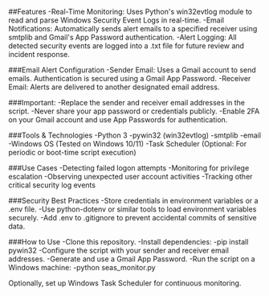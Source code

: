 ##Features
-Real-Time Monitoring: Uses Python's win32evtlog module to read and parse Windows Security Event Logs in real-time.
-Email Notifications: Automatically sends alert emails to a specified receiver using smtplib and Gmail's App Password authentication.
-Alert Logging: All detected security events are logged into a .txt file for future review and incident response.

###Email Alert Configuration
-Sender Email: Uses a Gmail account to send emails. Authentication is secured using a Gmail App Password.
-Receiver Email: Alerts are delivered to another designated email address.

###Important:
-Replace the sender and receiver email addresses in the script.
-Never share your app password or credentials publicly.
-Enable 2FA on your Gmail account and use App Passwords for authentication.

###Tools & Technologies
-Python 3
-pywin32 (win32evtlog)
-smtplib
-email
-Windows OS (Tested on Windows 10/11)
-Task Scheduler (Optional: For periodic or boot-time script execution)

###Use Cases
-Detecting failed logon attempts
-Monitoring for privilege escalation
-Observing unexpected user account activities
-Tracking other critical security log events

###Security Best Practices
-Store credentials in environment variables or a .env file.
-Use python-dotenv or similar tools to load environment variables securely.
-Add .env to .gitignore to prevent accidental commits of sensitive data.

###How to Use
-Clone this repository.
-Install dependencies:
-pip install pywin32
-Configure the script with your sender and receiver email addresses.
-Generate and use a Gmail App Password.
-Run the script on a Windows machine:
-python seas_monitor.py

Optionally, set up Windows Task Scheduler for continuous monitoring.

